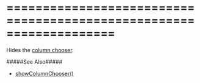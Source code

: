 <!--**
/*-------------------------------------------
    Auto-generated file. Do not modify.
-------------------------------------------

**-->
===================================================================
===================================================================

<!--shortDescription-->
Hides the [column chooser]({basewidgetpath}/Configuration/columnChooser/).
<!--/shortDescription-->

<!--fullDescription-->
#####See Also#####
- [showColumnChooser()]({basewidgetpath}/Methods/#showColumnChooser)
<!--/fullDescription-->